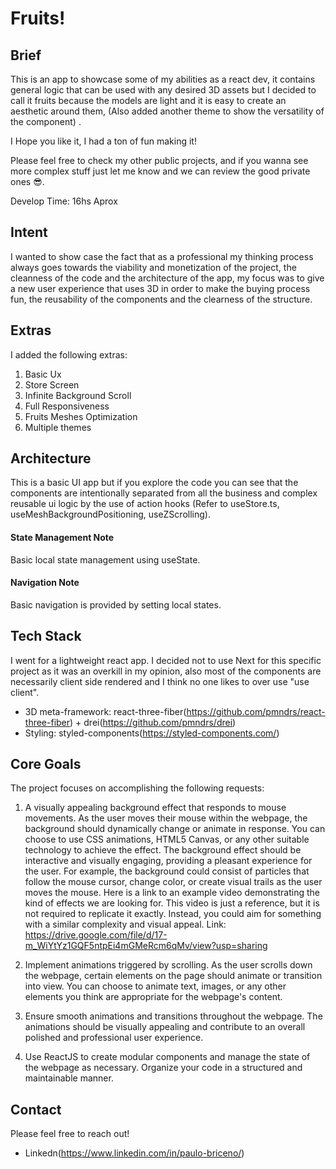 # Fruits!

## Brief

This is an app to showcase some of my abilities as a react dev, it contains general logic that can be used with any desired 3D assets but I decided to call it fruits because the models are light and it is easy to create an aesthetic around them, (Also added another theme to show the versatility of the component) .

I Hope you like it, I had a ton of fun making it!

Please feel free to check my other public projects, and if you wanna see more complex stuff just let me know and we can review the good private ones 😎.

Develop Time: 16hs Aprox

## Intent

I wanted to show case the fact that as a professional my thinking process always goes towards the viability and monetization of the project, the cleanness of the code and the architecture of the app, my focus was to give a new user experience that uses 3D in order to make the buying process fun, the reusability of the components and the clearness of the structure.

## Extras

I added the following extras:

1. Basic Ux
2. Store Screen
3. Infinite Background Scroll
4. Full Responsiveness
5. Fruits Meshes Optimization
6. Multiple themes

## Architecture

This is a basic UI app but if you explore the code you can see that the components are intentionally separated from all the business and complex reusable ui logic by the use of action hooks (Refer to useStore.ts, useMeshBackgroundPositioning, useZScrolling).

#### State Management Note

Basic local state management using useState.

#### Navigation Note

Basic navigation is provided by setting local states.

## Tech Stack

I went for a lightweight react app. I decided not to use Next for this specific project as it was an overkill in my opinion, also most of the components are necessarily client side rendered and I think no one likes to over use "use client".

- 3D meta-framework: react-three-fiber(https://github.com/pmndrs/react-three-fiber) + drei(https://github.com/pmndrs/drei)
- Styling: styled-components(https://styled-components.com/)

## Core Goals

The project focuses on accomplishing the following requests:

1. A visually appealing background effect that responds to mouse movements.
   As the user moves their mouse within the webpage, the background should
   dynamically change or animate in response. You can choose to use CSS
   animations, HTML5 Canvas, or any other suitable technology to achieve the
   effect.
   The background effect should be interactive and visually engaging, providing
   a pleasant experience for the user. For example, the background could
   consist of particles that follow the mouse cursor, change color, or create
   visual trails as the user moves the mouse.
   Here is a link to an example video demonstrating the kind of effects we are
   looking for. This video is just a reference, but it is not required to replicate it
   exactly. Instead, you could aim for something with a similar complexity and
   visual appeal.
   Link:
   https://drive.google.com/file/d/17-m_WiYtYz1GQF5ntpEi4mGMeRcm6qMv/view?usp=sharing

2. Implement animations triggered by scrolling. As the user scrolls down the
   webpage, certain elements on the page should animate or transition into view.
   You can choose to animate text, images, or any other elements you think are
   appropriate for the webpage's content.
3. Ensure smooth animations and transitions throughout the webpage. The
   animations should be visually appealing and contribute to an overall polished
   and professional user experience.
4. Use ReactJS to create modular components and manage the state of the
   webpage as necessary. Organize your code in a structured and maintainable
   manner.

## Contact

Please feel free to reach out!

- Linkedn(https://www.linkedin.com/in/paulo-briceno/)
